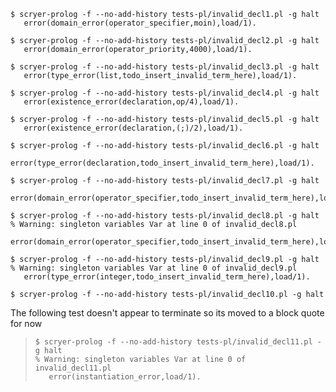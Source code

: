 ```trycmd
$ scryer-prolog -f --no-add-history tests-pl/invalid_decl1.pl -g halt
   error(domain_error(operator_specifier,moin),load/1).

```

```trycmd
$ scryer-prolog -f --no-add-history tests-pl/invalid_decl2.pl -g halt
   error(domain_error(operator_priority,4000),load/1).

```

```trycmd
$ scryer-prolog -f --no-add-history tests-pl/invalid_decl3.pl -g halt
   error(type_error(list,todo_insert_invalid_term_here),load/1).

```

```trycmd
$ scryer-prolog -f --no-add-history tests-pl/invalid_decl4.pl -g halt
   error(existence_error(declaration,op/4),load/1).

```

```trycmd
$ scryer-prolog -f --no-add-history tests-pl/invalid_decl5.pl -g halt
   error(existence_error(declaration,(;)/2),load/1).

```

```trycmd
$ scryer-prolog -f --no-add-history tests-pl/invalid_decl6.pl -g halt
   error(type_error(declaration,todo_insert_invalid_term_here),load/1).

```

```trycmd
$ scryer-prolog -f --no-add-history tests-pl/invalid_decl7.pl -g halt
   error(domain_error(operator_specifier,todo_insert_invalid_term_here),load/1).

```

```trycmd
$ scryer-prolog -f --no-add-history tests-pl/invalid_decl8.pl -g halt
% Warning: singleton variables Var at line 0 of invalid_decl8.pl
   error(domain_error(operator_specifier,todo_insert_invalid_term_here),load/1).

```

```trycmd
$ scryer-prolog -f --no-add-history tests-pl/invalid_decl9.pl -g halt
% Warning: singleton variables Var at line 0 of invalid_decl9.pl
   error(type_error(integer,todo_insert_invalid_term_here),load/1).

```

```trycmd
$ scryer-prolog -f --no-add-history tests-pl/invalid_decl10.pl -g halt

```

The following test doesn't appear to terminate so its moved to a block quote for now

> ```trycmd
> $ scryer-prolog -f --no-add-history tests-pl/invalid_decl11.pl -g halt
> % Warning: singleton variables Var at line 0 of invalid_decl11.pl
>    error(instantiation_error,load/1).
> ```
